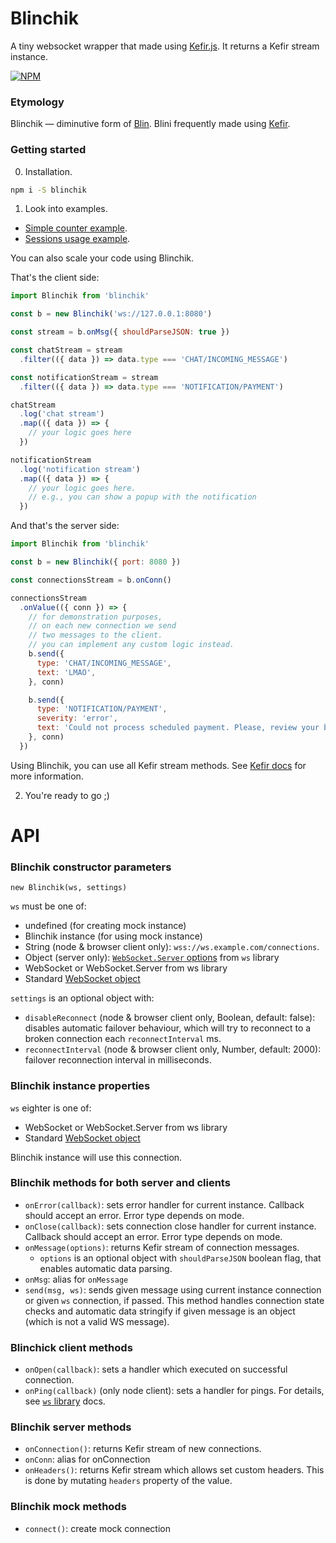 # Blinchik

A tiny websocket wrapper that made using [Kefir.js](https://kefirjs.github.io/kefir/).
It returns a Kefir stream instance.

[![NPM](https://nodei.co/npm/blinchik.png?downloads=true&downloadRank=true&stars=true)](https://nodei.co/npm/blinchik/)

### Etymology

Blinchik — diminutive form of [Blin](https://en.wikipedia.org/wiki/Blini).
Blini frequently made using [Kefir](https://en.wikipedia.org/wiki/Kefir).

### Getting started

0. Installation.

```sh
npm i -S blinchik
```

1. Look into examples.

- [Simple counter example](examples/simple).
- [Sessions usage example](examples/sessions).

You can also scale your code using Blinchik.

That's the client side:

```javascript
import Blinchik from 'blinchik'

const b = new Blinchik('ws://127.0.0.1:8080')

const stream = b.onMsg({ shouldParseJSON: true })

const chatStream = stream
  .filter(({ data }) => data.type === 'CHAT/INCOMING_MESSAGE')

const notificationStream = stream
  .filter(({ data }) => data.type === 'NOTIFICATION/PAYMENT')

chatStream
  .log('chat stream')
  .map(({ data }) => {
    // your logic goes here
  })

notificationStream
  .log('notification stream')
  .map(({ data }) => {
    // your logic goes here.
    // e.g., you can show a popup with the notification
  })
```

And that's the server side:

```javascript
import Blinchik from 'blinchik'

const b = new Blinchik({ port: 8080 })

const connectionsStream = b.onConn()

connectionsStream
  .onValue(({ conn }) => {
    // for demonstration purposes,
    // on each new connection we send
    // two messages to the client.
    // you can implement any custom logic instead.
    b.send({
      type: 'CHAT/INCOMING_MESSAGE',
      text: 'LMAO',
    }, conn)

    b.send({
      type: 'NOTIFICATION/PAYMENT',
      severity: 'error',
      text: 'Could not process scheduled payment. Please, review your billing settings.',
    }, conn)
  })
```

Using Blinchik, you can use all Kefir stream methods. See [Kefir docs](https://kefirjs.github.io/kefir/) for more information.

2. You're ready to go ;)

# API

### Blinchik constructor parameters

`new Blinchik(ws, settings)`

`ws` must be one of:

- undefined (for creating mock instance)
- Blinchik instance (for using mock instance)
- String (node & browser client only): `wss://ws.example.com/connections`.
- Object (server only): [`WebSocket.Server` options](http://npmjs.com/ws) from `ws` library
- WebSocket or WebSocket.Server from ws library
- Standard [WebSocket object](https://developer.mozilla.org/ru/docs/Web/API/WebSocket)

`settings` is an optional object with:

- `disableReconnect` (node & browser client only, Boolean, default: false): disables automatic failover behaviour,
  which will try to reconnect to a broken connection each `reconnectInterval` ms.
- `reconnectInterval` (node & browser client only, Number, default: 2000): failover reconnection interval in milliseconds.

### Blinchik instance properties

`ws` eighter is one of:

- WebSocket or WebSocket.Server from ws library
- Standard [WebSocket object](https://developer.mozilla.org/ru/docs/Web/API/WebSocket)

Blinchik instance will use this connection.

### Blinchik methods for both server and clients

- `onError(callback)`: sets error handler for current instance. Callback should accept an error. Error type depends on mode.
- `onClose(callback)`: sets connection close handler for current instance. Callback should accept an error. Error type depends on mode.
- `onMessage(options)`: returns Kefir stream of connection messages.
  - `options` is an optional object with `shouldParseJSON` boolean flag, that enables automatic data parsing.
- `onMsg`: alias for `onMessage`
- `send(msg, ws)`: sends given message using current instance connection or given `ws` connection, if passed.
  This method handles connection state checks and automatic data stringify if given message is an object (which is not a valid WS message).

### Blinchick client methods

- `onOpen(callback)`: sets a handler which executed on successful connection.
- `onPing(callback)` (only node client): sets a handler for pings.
  For details, see [`ws` library](http://npmjs.com/ws) docs.

### Blinchik server methods

- `onConnection()`: returns Kefir stream of new connections.
- `onConn`: alias for onConnection
- `onHeaders()`: returns Kefir stream which allows set custom headers.
  This is done by mutating `headers` property of the value.

### Blinchik mock methods

- `connect()`: create mock connection
